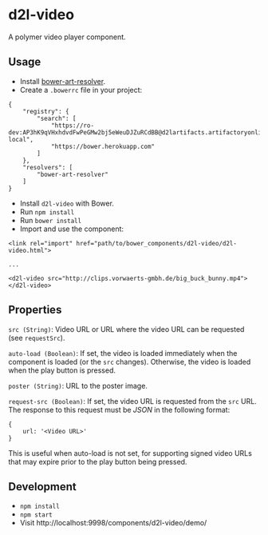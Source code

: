 # d2l-video

A polymer video player component.

## Usage

* Install [bower-art-resolver](https://www.npmjs.com/package/bower-art-resolver).
* Create a `.bowerrc` file in your project:
```
{
	"registry": {
		"search": [
			"https://ro-dev:AP3hK9qVHxhdvdFwPeGMw2bj5eWeuDJZuRCdBB@d2lartifacts.artifactoryonline.com/d2lartifacts/api/bower/bower-local",
			"https://bower.herokuapp.com"
  		]
	},
	"resolvers": [
		"bower-art-resolver"
	]
}
```
* Install `d2l-video` with Bower.
* Run `npm install`
* Run `bower install`
* Import and use the component:
```
<link rel="import" href="path/to/bower_components/d2l-video/d2l-video.html">

...

<d2l-video src="http://clips.vorwaerts-gmbh.de/big_buck_bunny.mp4"></d2l-video>
```

## Properties

`src (String)`: Video URL or URL where the video URL can be requested (see `requestSrc`).

`auto-load (Boolean)`: If set, the video is loaded immediately when the component is loaded (or the `src` changes). Otherwise, the video is loaded when the play button is pressed.

`poster (String)`: URL to the poster image.

`request-src (Boolean)`: If set, the video URL is requested from the `src` URL. The response to this request must be *JSON* in the following format:

```
{
	url: '<Video URL>'
}
```

This is useful when auto-load is not set, for supporting signed video URLs that may expire prior to the play button being pressed.

## Development

* `npm install`
* `npm start`
* Visit http://localhost:9998/components/d2l-video/demo/
